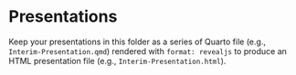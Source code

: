 Presentations
================

Keep your presentations in this folder as a series of Quarto file (e.g.,
`Interim-Presentation.qmd`) rendered with `format: revealjs` to produce
an HTML presentation file (e.g., `Interim-Presentation.html`).
